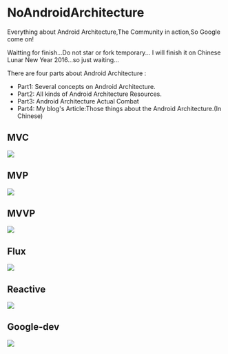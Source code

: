 # NoAndroidArchitecture
Everything about Android Architecture,The Community in action,So Google come on!

Waitting for finish...Do not star or fork temporary... I will finish it on Chinese Lunar New Year 2016...so just waiting...

There are four parts about Android Architecture :

- Part1: Several concepts on Android Architecture.
- Part2: All kinds of Android Architecture Resources.
- Part3: Android Architecture Actual Combat
- Part4: My blog's Article:Those things about the Android Architecture.(In Chinese)


## MVC

![](http://i.imgur.com/gBaojOU.png)


## MVP

![](http://i.imgur.com/tnDb3CP.png)

## MVVP

![](http://i.imgur.com/B52mY6M.png)

## Flux

![](http://i.imgur.com/wHjqy4u.png)

## Reactive

![](http://i.imgur.com/XsLEEZO.png)

## Google-dev

![](http://i.imgur.com/zKIX3r8.png)
